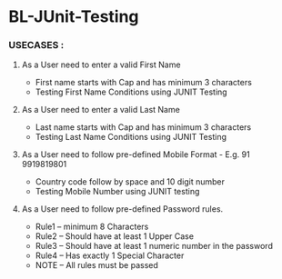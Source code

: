 # BL-JUnit-Testing

### USECASES :

1. As a User need to enter a valid First Name
   - First name starts with Cap and has minimum 3 characters
   - Testing First Name Conditions using JUNIT Testing

2. As a User need to enter a valid Last Name
   - Last name starts with Cap and has minimum 3 characters
   - Testing Last Name Conditions using JUNIT Testing

3. As a User need to follow pre-defined
   Mobile Format - E.g. 91 9919819801
   - Country code follow by space and 10 digit number
   - Testing Mobile Number using JUNIT testing

4. As a User need to follow pre-defined Password rules.
   - Rule1 – minimum 8 Characters
   - Rule2 – Should have at least 1 Upper Case
   - Rule3 – Should have at least 1 numeric number in the password
   - Rule4 – Has exactly 1 Special Character  
   - NOTE  – All rules must be passed
